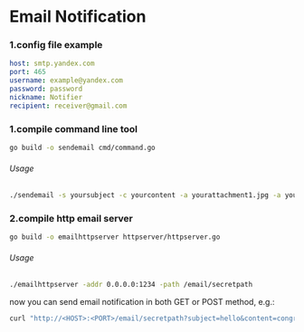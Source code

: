 # Email Notification

### 1.config file example
```yaml
host: smtp.yandex.com
port: 465
username: example@yandex.com
password: password
nickname: Notifier
recipient: receiver@gmail.com
```

### 1.compile command line tool

```bash
go build -o sendemail cmd/command.go
```
###### Usage
```bash
./sendemail -s yoursubject -c yourcontent -a yourattachment1.jpg -a yourattachment2.png
```

### 2.compile http email server

```bash
go build -o emailhttpserver httpserver/httpserver.go
```

###### Usage
```bash
./emailhttpserver -addr 0.0.0.0:1234 -path /email/secretpath
```
now you can send email notification in both GET or POST method, e.g.:
```bash
curl "http://<HOST>:<PORT>/email/secretpath?subject=hello&content=congratulations"
```